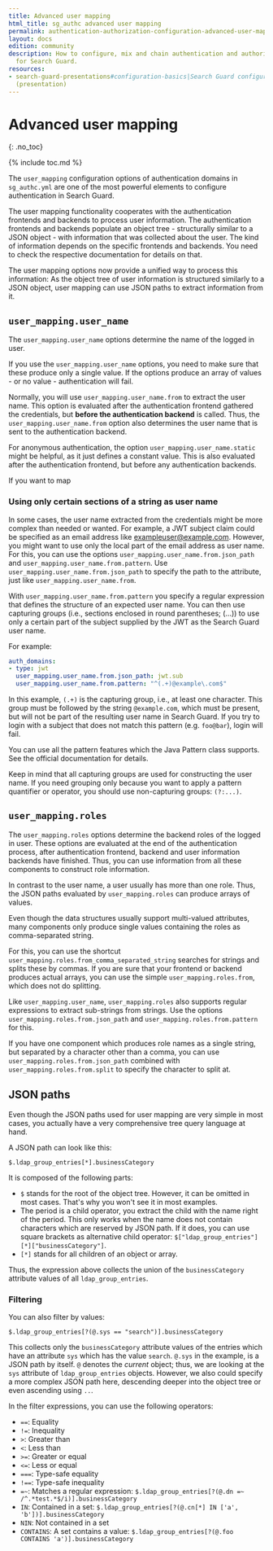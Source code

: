 ```yaml
---
title: Advanced user mapping
html_title: sg_authc advanced user mapping
permalink: authentication-authorization-configuration-advanced-user-mapping
layout: docs
edition: community
description: How to configure, mix and chain authentication and authorization domains
  for Search Guard.
resources:
- search-guard-presentations#configuration-basics|Search Guard configuration basics
  (presentation)
---
```

<!---
Copyright 2022 floragunn GmbH
-->
# Advanced user mapping
{: .no_toc}

{% include toc.md %}

The `user_mapping` configuration options of authentication domains in `sg_authc.yml` are one of the most powerful elements to configure authentication in Search Guard.

The user mapping functionality cooperates with the authentication frontends and backends to process user information. The authentication frontends and backends populate an object tree - structurally similar to a JSON object - with information that was collected about the user. The kind of information depends on the specific frontends and backends. You need to check the respective documentation for details on that.

The user mapping options now provide a unified way to process this information: As the object tree of user information is structured similarly to a JSON object, user mapping can use JSON paths to extract information from it. 

## `user_mapping.user_name`

The `user_mapping.user_name` options determine the name of the logged in user. 

If you use the `user_mapping.user_name` options, you need to make sure that these produce only a single value. If the options produce an array of values - or no value - authentication will fail.

Normally, you will use `user_mapping.user_name.from` to extract the user name. This option is evaluated after the authentication frontend gathered the credentials, but **before the authentication backend** is called. Thus, the  `user_mapping.user_name.from` option also determines the user name that is sent to the authentication backend.

For anonymous authentication, the option `user_mapping.user_name.static` might be helpful, as it just defines a constant value. This is also evaluated after the authentication frontend, but before any authentication backends.

If you want to map 

### Using only certain sections of a string as user name

In some cases, the user name extracted from the credentials might be more complex than needed or wanted. For example, a JWT subject claim could be specified as an email address like exampleuser@example.com. However, you might want to use only the local part of the email address as user name. For this, you can use the options `user_mapping.user_name.from.json_path` and `user_mapping.user_name.from.pattern`. Use `user_mapping.user_name.from.json_path` to specify the path to the attribute, just like `user_mapping.user_name.from`. 

With `user_mapping.user_name.from.pattern` you specify a regular expression that defines the structure of an expected user name. You can then use capturing groups (i.e., sections enclosed in round parentheses; (...)) to use only a certain part of the subject supplied by the JWT as the Search Guard user name.

For example:

```yaml
auth_domains:
- type: jwt
  user_mapping.user_name.from.json_path: jwt.sub
  user_mapping.user_name.from.pattern: "^(.+)@example\.com$"
```

In this example, `(.+)` is the capturing group, i.e., at least one character. This group must be followed by the string `@example.com`, which must be present, but will not be part of the resulting user name in Search Guard. If you try to login with a subject that does not match this pattern (e.g. `foo@bar`), login will fail.

You can use all the pattern features which the Java Pattern class supports. See the official documentation for details.

Keep in mind that all capturing groups are used for constructing the user name. If you need grouping only because you want to apply a pattern quantifier or operator, you should use non-capturing groups: `(?:...)`.

## `user_mapping.roles`

The `user_mapping.roles` options determine the backend roles of the logged in user. These options are evaluated at the end of the authentication process, after authentication frontend, backend and user information backends have finished. Thus, you can use information from all these components to construct role information.

In contrast to the user name, a user usually has more than one role. Thus, the JSON paths evaluated by `user_mapping.roles` can produce arrays of values. 

Even though the data structures usually support multi-valued attributes, many components only produce single values containing the roles as comma-separated string.

For this, you can use the shortcut `user_mapping.roles.from_comma_separated_string` searches for strings and splits these by commas. If you are sure that your frontend or backend produces actual arrays, you can use the simple `user_mapping.roles.from`, which does not do splitting.

Like `user_mapping.user_name`, `user_mapping.roles` also supports regular expressions to extract sub-strings from strings. Use the options `user_mapping.roles.from.json_path` and `user_mapping.roles.from.pattern` for this. 

If you have one component which produces role names as a single string, but separated by a character other than a comma, you can use `user_mapping.roles.from.json_path` combined with `user_mapping.roles.from.split` to specify the character to split at.

## JSON paths

Even though the JSON paths used for user mapping are very simple in most cases, you actually have a very comprehensive tree query language at hand. 

A JSON path can look like this:

```
$.ldap_group_entries[*].businessCategory
```

It is composed of the following parts:

- `$` stands for the root of the object tree. However, it can be omitted in most cases. That's why you won't see it in most examples.
- The period is a child operator, you extract the child with the name right of the period. This only works when the name does not contain characters which are reserved by JSON path. If it does, you can use square brackets as alternative child operator: `$["ldap_group_entries"][*]["businessCategory"]`. 
- `[*]` stands for all children of an object or array. 

Thus, the expression above collects the union of the `businessCategory` attribute values of all `ldap_group_entries`. 

### Filtering

You can also filter by values:

```
$.ldap_group_entries[?(@.sys == "search")].businessCategory
```

This collects only the `businessCategory` attribute values of the entries which have an attribute `sys` which has the value `search`. `@.sys` in the example, is a JSON path by itself. `@` denotes the *current* object; thus, we are looking at the `sys` attribute of `ldap_group_entries` objects. However, we also could specify a more complex JSON path here, descending deeper into the object tree or even ascending using `..`. 

In the filter expressions, you can use the following operators:

- `==`: Equality
- `!=`: Inequality
- `>`: Greater than
- `<`: Less than
- `>=`: Greater or equal
- `<=`: Less or equal
- `===`: Type-safe equality
- `!==`: Type-safe inequality
- `=~`: Matches a regular expression: `$.ldap_group_entries[?(@.dn =~ /^.*test.*$/i)].businessCategory`
- `IN`: Contained in a set: `$.ldap_group_entries[?(@.cn[*] IN ['a', 'b'])].businessCategory`
- `NIN`: Not contained in a set
- `CONTAINS`: A set contains a value:  `$.ldap_group_entries[?(@.foo CONTAINS 'a')].businessCategory`
